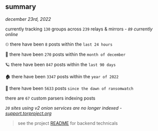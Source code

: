 
## summary
_december 23rd, 2022_

currently tracking `130` groups across `239` relays & mirrors - _`89` currently online_

⏲ there have been `8` posts within the `last 24 hours`

🦈 there have been `270` posts within the `month of december`

🪐 there have been `847` posts within the `last 90 days`

🏚 there have been `3347` posts within the `year of 2022`

🦕 there have been `5633` posts `since the dawn of ransomwatch`

there are `67` custom parsers indexing posts

_`20` sites using v2 onion services are no longer indexed - [support.torproject.org](https://support.torproject.org/onionservices/v2-deprecation/)_

> see the project [README](https://github.com/joshhighet/ransomwatch#ransomwatch--) for backend technicals

